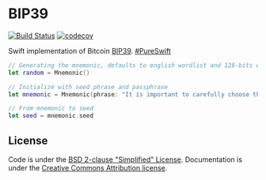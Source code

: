 # BIP39
[![Build Status](https://travis-ci.org/pengpengliu/BIP39.svg)](https://travis-ci.org/pengpengliu/BIP39) 
[![codecov](https://codecov.io/gh/pengpengliu/BIP39/branch/master/graph/badge.svg)](https://codecov.io/gh/pengpengliu/BIP39)

Swift implementation of Bitcoin [BIP39](https://github.com/bitcoin/bips/blob/master/bip-0039.mediawiki). [#PureSwift](https://twitter.com/hashtag/pureswift)

```swift
// Generating the mnemonic, defaults to english wordlist and 128-bits of entropy
let random = Mnemonic()

// Initialize with seed phrase and passphrase
let mnemonic = Mnemonic(phrase: "It is important to carefully choose the wallet you use, as it has your secret key, and with it comes full control of your account.".components(separatedBy: " "), passphrase: "")

// From mnemonic to seed
let seed = mnemonic.seed
```

## License
Code is under the [BSD 2-clause "Simplified" License](LICENSE.txt).
Documentation is under the [Creative Commons Attribution license](https://creativecommons.org/licenses/by/4.0/).
